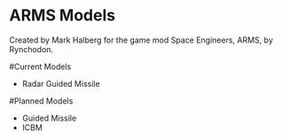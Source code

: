 # ARMS Models
Created by Mark Halberg for the game mod Space Engineers, ARMS, by Rynchodon.

#Current Models
- Radar Guided Missile

#Planned Models
- Guided Missile
- ICBM
